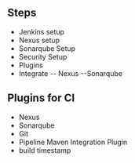 ## Steps
- Jenkins setup
- Nexus setup
- Sonarqube Setup
- Security Setup
- Plugins
- Integrate
  -- Nexus
  --Sonarqube 

## Plugins for CI
- Nexus
- Sonarqube
- Git
- Pipeline Maven Integration Plugin
- build timestamp
